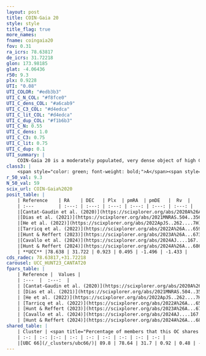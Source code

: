 ```yaml
---
layout: post
title: COIN-Gaia 20
style: style
title_flag: true
more_names: 
fname: coingaia20
fov: 0.31
ra_icrs: 78.63817
de_icrs: 31.72218
glon: 173.98185
glat: -4.06436
r50: 9.3
plx: 0.9228
UTI: "0.08"
UTI_COLOR: "#edb3b3"
UTI_C_N_COL: "#f8fce0"
UTI_C_dens_COL: "#a6cab9"
UTI_C_C3_COL: "#d4edca"
UTI_C_lit_COL: "#d4edca"
UTI_C_dup_COL: "#f1b6b3"
UTI_C_N: 0.55
UTI_C_dens: 1.0
UTI_C_C3: 0.75
UTI_C_lit: 0.75
UTI_C_dup: 0.1
UTI_summary: |
    COIN-Gaia 20 is a moderately populated, very dense object of high C3 quality. It is well-studied in the literature.<br><br><span style="color: #99180f; font-weight: bold;">Warning: </span>This is likely a duplicate object, which shares a large percentage of members with at least one previously reported entry.
class3: |
    <span style="color: green; font-weight: bold;">A</span><span style="color: #FFC300; font-weight: bold;">B</span>
r_50_val: 9.3
N_50_val: 59
scix_url: COIN-Gaia%2020
posit_table: |
    | Reference    | RA    | DEC   | Plx  | pmRA  | pmDE   |  Rv  |
    | :---         | :---: | :---: | :---: | :---: | :---: | :---: |
    |[Cantat-Gaudin et al. (2020)](https://scixplorer.org/abs/2020A%26A...640A...1C) | 78.634 | 31.691 | 0.911 | 0.548 | -1.455 | -- |
    |[Dias et al. (2021)](https://scixplorer.org/abs/2021MNRAS.504..356D) | 78.625 | 31.705 | 0.916 | 0.547 | -1.465 | -- |
    |[He et al. (2022)](https://scixplorer.org/abs/2022ApJS..262....7H) | 78.627 | 31.709 | 0.936 | 0.507 | -1.517 | -- |
    |[Tarricq et al. (2022)](https://scixplorer.org/abs/2022A%26A...659A..59T) | 78.664 | 31.67 | 0.919 | 0.495 | -1.519 | -- |
    |[Hunt & Reffert (2023)](https://scixplorer.org/abs/2023A%26A...673A.114H) | 78.636 | 31.72 | 0.921 | 0.539 | -1.499 | -0.447 |
    |[Cavallo et al. (2024)](https://scixplorer.org/abs/2024AJ....167...12C) | 78.745 | 31.572 | 0.922 | -- | -- | -- |
    |[Hunt & Reffert (2024)](https://scixplorer.org/abs/2024A%26A...686A..42H) | 78.636 | 31.72 | 0.921 | 0.539 | -1.499 | -0.447 |
    | **UCC** |78.638 | 31.722 | 0.923 | 0.495 | -1.496 | -1.433 | 
cds_radec: 78.63817,+31.72218
carousel: UCC_HUNT23_CANTAT20
fpars_table: |
    | Reference |  Values |
    | :---  |  :---:  |
    | [Cantat-Gaudin et al. (2020)](https://scixplorer.org/abs/2020A%26A...640A...1C) | `AVNN=0.63, DMNN=10.09, AgeNN=7.93` |
    | [Dias et al. (2021)](https://scixplorer.org/abs/2021MNRAS.504..356D) | `Av=1.001, Dist=1000, logage=7.845, [Fe/H]=-0.021` |
    | [He et al. (2022)](https://scixplorer.org/abs/2022ApJS..262....7H) | `A0=1.05, logAge=7.5` |
    | [Tarricq et al. (2022)](https://scixplorer.org/abs/2022A%26A...659A..59T) | `Dist=1016, logAgeNN=7.93` |
    | [Hunt & Reffert (2023)](https://scixplorer.org/abs/2023A%26A...673A.114H) | `AV50=0.711, diffAV50=0.606, MOD50=10.017, logAge50=7.871` |
    | [Cavallo et al. (2024)](https://scixplorer.org/abs/2024AJ....167...12C) | `AV50=0.89, dMod50=10.11, logAge50=7.64, [Fe/H]50=0.04` |
    | [Hunt & Reffert (2024)](https://scixplorer.org/abs/2024A%26A...686A..42H) | `MassJ=188.022` |
shared_table: |
    | Cluster | <span title="Percentage of members that this OC shares with the ones listed">%</span>   | RA   | DEC   | Plx   | pmRA  | pmDE  | Rv | UTI |
    | :-: | :-: |:-: | :-: | :-: | :-: | :-: | :-: | :-: |
    |[UBC 66](/_clusters/ubc66/)| 89.8 | 78.64 | 31.7 | 0.92 | 0.48 | -1.51 | -1.43 |0.46 |
---
```

